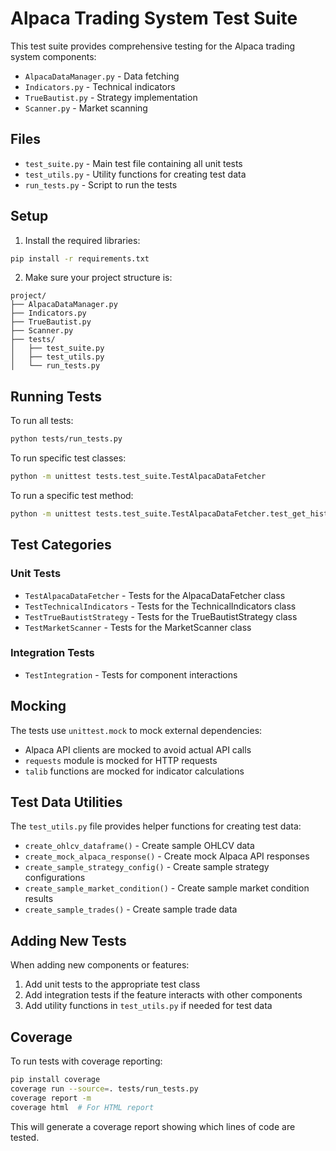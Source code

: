 # Alpaca Trading System Test Suite

This test suite provides comprehensive testing for the Alpaca trading system components:

- `AlpacaDataManager.py` - Data fetching
- `Indicators.py` - Technical indicators
- `TrueBautist.py` - Strategy implementation
- `Scanner.py` - Market scanning

## Files

- `test_suite.py` - Main test file containing all unit tests
- `test_utils.py` - Utility functions for creating test data
- `run_tests.py` - Script to run the tests

## Setup

1. Install the required libraries:

```bash
pip install -r requirements.txt
```

2. Make sure your project structure is:

```
project/
├── AlpacaDataManager.py
├── Indicators.py
├── TrueBautist.py
├── Scanner.py
├── tests/
│   ├── test_suite.py
│   ├── test_utils.py
│   └── run_tests.py
```

## Running Tests

To run all tests:

```bash
python tests/run_tests.py
```

To run specific test classes:

```bash
python -m unittest tests.test_suite.TestAlpacaDataFetcher
```

To run a specific test method:

```bash
python -m unittest tests.test_suite.TestAlpacaDataFetcher.test_get_historical_data
```

## Test Categories

### Unit Tests

- `TestAlpacaDataFetcher` - Tests for the AlpacaDataFetcher class
- `TestTechnicalIndicators` - Tests for the TechnicalIndicators class
- `TestTrueBautistStrategy` - Tests for the TrueBautistStrategy class
- `TestMarketScanner` - Tests for the MarketScanner class

### Integration Tests

- `TestIntegration` - Tests for component interactions

## Mocking

The tests use `unittest.mock` to mock external dependencies:

- Alpaca API clients are mocked to avoid actual API calls
- `requests` module is mocked for HTTP requests
- `talib` functions are mocked for indicator calculations

## Test Data Utilities

The `test_utils.py` file provides helper functions for creating test data:

- `create_ohlcv_dataframe()` - Create sample OHLCV data
- `create_mock_alpaca_response()` - Create mock Alpaca API responses
- `create_sample_strategy_config()` - Create sample strategy configurations
- `create_sample_market_condition()` - Create sample market condition results
- `create_sample_trades()` - Create sample trade data

## Adding New Tests

When adding new components or features:

1. Add unit tests to the appropriate test class
2. Add integration tests if the feature interacts with other components
3. Add utility functions in `test_utils.py` if needed for test data

## Coverage

To run tests with coverage reporting:

```bash
pip install coverage
coverage run --source=. tests/run_tests.py
coverage report -m
coverage html  # For HTML report
```

This will generate a coverage report showing which lines of code are tested.

